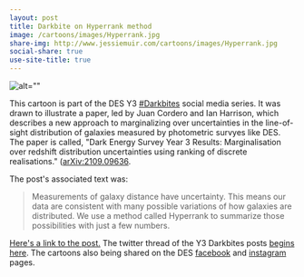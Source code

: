 ```yaml
---
layout: post
title: Darkbite on Hyperrank method
image: /cartoons/images/Hyperrank.jpg
share-img: http://www.jessiemuir.com/cartoons/images/Hyperrank.jpg
social-share: true
use-site-title: true
---
```


![alt=""](/cartoons/images/Hyperrank.jpg)

This cartoon is part of the DES Y3 [#Darkbites](https://twitter.com/hashtag/darkbites?src=hashtag_click) social media series. It was drawn to illustrate a paper, led by Juan Cordero and Ian Harrison, which describes a new approach to marginalizing over uncertainties in the line-of-sight distribution of galaxies measured by photometric survyes like DES. The paper is called, "Dark Energy Survey Year 3 Results: Marginalisation over redshift distribution uncertainties using ranking of discrete realisations." ([arXiv:2109.09636]((https://arxiv.org/abs/2109.09636)).

The post's associated text was:

> Measurements of galaxy distance have uncertainty. This means our data are consistent with many possible variations of how galaxies are distributed. We use a method called Hyperrank to summarize those possibilities with just a few numbers.


[Here's a link to the post.](https://twitter.com/theDESurvey/status/1449050134189420549) The twitter thread of the Y3 Darkbites posts [begins here](https://twitter.com/theDESurvey/status/1334937310606004227). The cartoons also being shared on the DES [facebook](https://www.facebook.com/darkenergysurvey) and [instagram](https://www.instagram.com/darkenergysurvey/) pages.
